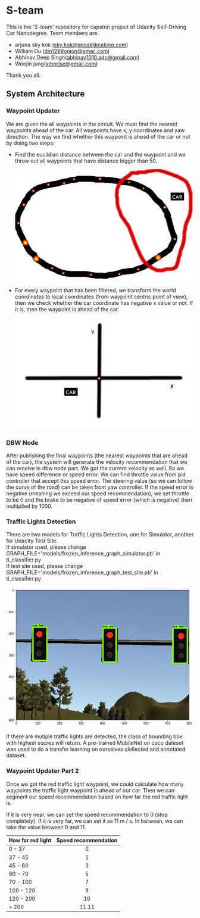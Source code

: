 # S-team

This is the 'S-team' repository for capston project of Udacity Self-Driving Car Nanodegree. 
Team members are:

* arjuna sky kok (sky.kok@speaklikeaking.com)
* William Du (dm1299onion@gmail.com)
* Abhinav Deep Singh(abhinav1010.ads@gmail.com)
* Woojin jung(xmprise@gmail.com)

Thank you all.

## System Architecture

### Waypoint Updater

We are given the all waypoints in the circuit. We must find the nearest waypoints ahead of the
car. All waypoints have x, y coordinates and yaw direction. The way we find whether this waypoint
is ahead of the car or not by doing two steps:
* Find the euclidian distance between the car and the waypoint and we throw out all waypoints
  that have distance bigger than 50.

  ![alt waypoints](imgs/README_waypoints.png)

* For every waypoint that has been filtered, we transform the world coordinates to local
  coordinates (from waypoint centric point of view), then we check whether the car coordinate
  has negative x value or not. If it is, then the waypoint is ahead of the car.

  ![alt local coordinates](imgs/README_local_coordinates.png)

### DBW Node

After publishing the final waypoints (the nearest waypoints that are ahead of the car), the
system will generate the velocity recommendation that we can receive in dbw node part. We got
the current velocity as well. So we have speed difference or speed error. We can find throttle
value from pid controller that accept this speed error. The steering value (so we can follow
the curve of the road) can be taken from yaw controller. If the speed error is negative (meaning
we exceed our speed recommendation), we set throttle to be 0 and the brake to be negative of
speed error (which is negative) then multiplied by 1000.

### Traffic Lights Detection

There are two models for Traffic Lights Detection, one for Simulator, another for Udacity Test Site.  
If simulator used, please change GRAPH_FILE='models/frozen_inference_graph_simulator.pb' in tl_classifier.py  
If test site used, please change GRAPH_FILE='models/frozen_inference_graph_test_site.pb' in tl_classifier.py 

![MobileSSD](imgs/traffic_light_sim.png)

If there are mutiple traffic lights are detected, the class of bounding box with highest socres will return. A pre-trained MobileNet on coco dateset was used to do a transfer learning on ourselves clollected and annotated dataset.




### Waypoint Updater Part 2

Once we got the red traffic light waypoint, we could calculate how many waypoints the traffic light
waypoint is ahead of our car. Then we can segment our speed recommendation based on how far
the red traffic light is.

If it is very near, we can set the speed recommendation to 0 (stop completely). If it is very far,
we can set it as 11 m / s. In between, we can take the value between 0 and 11.

| How far red light | Speed recommendation |
| ------------------|:--------------------:|
| 0 - 37            | 0                    |
| 37 - 45           | 1                    |
| 45 - 60           | 3                    |
| 60 - 70           | 5                    |
| 70 - 100          | 7                    |
| 100 - 120         | 9                    |
| 120 - 200         | 10                   |
| > 200             | 11.11                |
